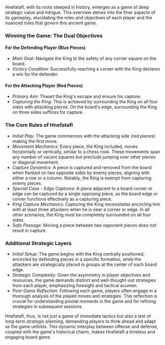 Hnefatafl, with its roots steeped in history, emerges as a game of deep strategic value and intrigue. This overview delves into the finer aspects of its gameplay, elucidating the roles and objectives of each player and the nuanced rules that govern this ancient game.

### Winning the Game: The Dual Objectives

#### For the Defending Player (Blue Pieces)
- *Main Goal:* Navigate the King to the safety of any corner square on the board.
- *Victory Condition:* Successfully reaching a corner with the King declares a win for the defender.

#### For the Attacking Player (Red Pieces)
- *Primary Aim:* Thwart the King's escape and ensure his capture.
- *Capturing the King:* This is achieved by surrounding the King on all four sides with attacking pieces. On the board's edge, surrounding the King on three sides suffices for capture.

### The Core Rules of Hnefatafl

- *Initial Play:* The game commences with the attacking side (red pieces) making the first move.
- *Movement Mechanics:* Every piece, the King included, moves horizontally or vertically, similar to a chess rook. These movements span any number of vacant squares but preclude jumping over other pieces or diagonal movement.
- *Capture Dynamics:* A piece is captured and removed from the board when flanked on two opposite sides by enemy pieces, aligning with either a row or a column. Notably, the King is exempt from capturing enemy pieces.
- *Special Case - Edge Captures:* A piece adjacent to a board corner or edge can be captured by a single opposing piece, as the board edge or corner functions effectively as a capturing piece.
- *King Capture Mechanics:* Capturing the King necessitates encircling him with at least three attackers when he is near a corner or edge. In all other scenarios, the King must be completely surrounded on all four sides.
- *Safe Passage:* Moving a piece between two opponent pieces does not result in capture.

### Additional Strategic Layers

- *Initial Setup:* The game begins with the King centrally positioned, encircled by defending pieces in a specific formation, while the attackers are strategically placed in groups at the center of each board edge.
- *Strategic Complexity:* Given the asymmetry in player objectives and resources, the game demands distinct and well-thought-out strategies from each player, emphasizing foresight and tactical acumen.
- *Post-Game Reflection:* Following each game, players often engage in a thorough analysis of the played moves and strategies. This reflection is crucial for understanding pivotal moments in the game and for refining strategies in subsequent sessions.

Hnefatafl, thus, is not just a game of immediate tactics but also a test of long-term strategic planning, demanding players to think ahead and adapt as the game unfolds. This dynamic interplay between offense and defense, coupled with the game's historical charm, makes Hnefatafl a timeless and engaging board game.
